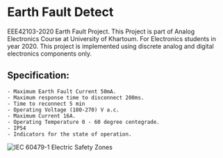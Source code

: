 # Earth Fault Detect
EEE42103-2020 Earth Fault Project. This Project is part of Analog Electronics Course at University of Khartoum. For Electronics students in year 2020. This project is implemented using discrete analog and digital electronics components only.
## Specification:
    - Maximum Earth Fault Current 50mA.
    - Maximum response time to disconnect 200ms.
    - Time to reconnect 5 min
    - Operating Voltage (180-270) V a.c.
    - Maximum Current 16A. 
    - Operating Temperature 0 - 60 degree centegrade. 
    - IP54
    - Indicators for the state of operation.
![IEC 60479-1 Electric Safety Zones](file:///C:/Users/ashra/Pictures/Electric%20Safety.png)
